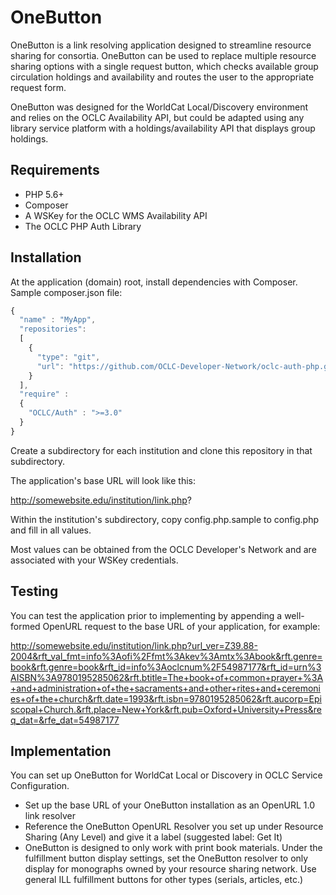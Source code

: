 # OneButton
OneButton is a link resolving application designed to streamline resource sharing for consortia.  OneButton can be used to replace multiple resource sharing options with a single request button, which checks available group circulation holdings and availability and routes the user to the appropriate request form.

OneButton was designed for the WorldCat Local/Discovery environment and relies on the OCLC Availability API, but could be adapted using any library service platform with a holdings/availability API that displays group holdings.

## Requirements

- PHP 5.6+
- Composer
- A WSKey for the OCLC WMS Availability API
- The OCLC PHP Auth Library

## Installation

At the application (domain) root, install dependencies with Composer.  Sample composer.json file:

```javascript
{
  "name" : "MyApp",
  "repositories":
  [
    {
      "type": "git",
      "url": "https://github.com/OCLC-Developer-Network/oclc-auth-php.git"
    }
  ],
  "require" :
  {
    "OCLC/Auth" : ">=3.0"
  }
}
```

Create a subdirectory for each institution and clone this repository in that subdirectory.

The application's base URL will look like this:

http://somewebsite.edu/institution/link.php?

Within the institution's subdirectory, copy config.php.sample to config.php and fill in all values.

Most values can be obtained from the OCLC Developer's Network and are associated with your WSKey credentials.

## Testing

You can test the application prior to implementing by appending a well-formed OpenURL request to 
the base URL of your application, for example:

http://somewebsite.edu/institution/link.php?url_ver=Z39.88-2004&rft_val_fmt=info%3Aofi%2Ffmt%3Akev%3Amtx%3Abook&rft.genre=book&rft.genre=book&rft_id=info%3Aoclcnum%2F54987177&rft_id=urn%3AISBN%3A9780195285062&rft.btitle=The+book+of+common+prayer+%3A+and+administration+of+the+sacraments+and+other+rites+and+ceremonies+of+the+church&rft.date=1993&rft.isbn=9780195285062&rft.aucorp=Episcopal+Church.&rft.place=New+York&rft.pub=Oxford+University+Press&req_dat=&rfe_dat=54987177

## Implementation

You can set up OneButton for WorldCat Local or Discovery in OCLC Service Configuration.

- Set up the base URL of your OneButton installation as an OpenURL 1.0 link resolver
- Reference the OneButton  OpenURL Resolver you set up under Resource Sharing (Any Level) and give it a label (suggested label: Get It)
- OneButton is designed to only work with print book materials.  Under the fulfillment button display settings, set the OneButton resolver to only display for monographs owned by your resource sharing network.  Use general ILL fulfillment buttons for other types (serials, articles, etc.)




